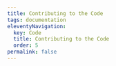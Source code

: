 ```yaml
---
title: Contributing to the Code
tags: documentation
eleventyNavigation:
  key: Code
  title: Contributing to the Code
  order: 5
permalink: false
---
```


